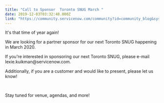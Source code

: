 ```yaml
---
title: "Call to Sponsor  Toronto SNUG March "
date: 2019-12-03T03:32:48.000Z
link: "https://community.servicenow.com/community?id=community_blog&sys_id=c10aada8db25c09c6064eeb5ca9619de"
---
```

<p>It&#39;s that time of year again!</p>
<p>We are looking for a partner sponsor for our next Toronto SNUG happening in March 2020.</p>
<p>If you&#39;re interested in sponsoring our next Toronto SNUG, please e-mail lexie.kuikman&#64;servicenow.com.</p>
<p>Additionally, if you are a customer and would like to present, please let us know!</p>
<p> </p>
<p>Stay tuned for venue, agendas, and more!</p>